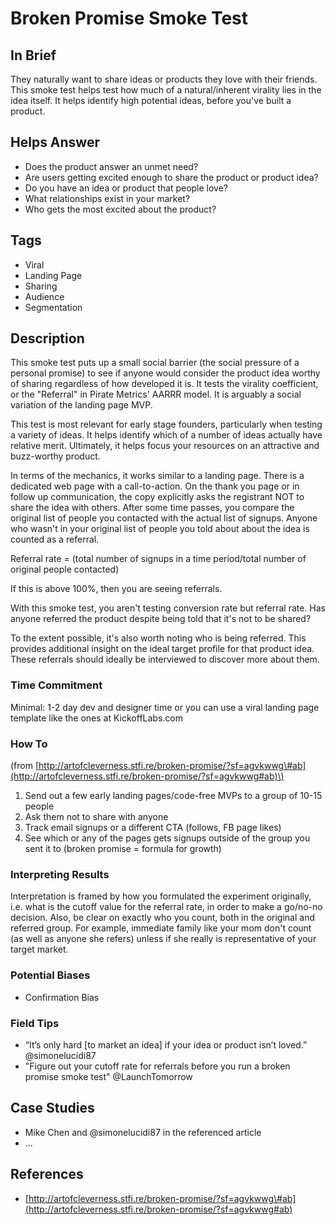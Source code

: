 # Broken Promise Smoke Test

## In Brief

They naturally want to share ideas or products they love with their friends. This smoke test helps test how much of a natural/inherent virality lies in the idea itself. It helps identify high potential ideas, before you've built a product.

## Helps Answer

* Does the product answer an unmet need?
* Are users getting excited enough to share the product or product idea?
* Do you have an idea or product that people love? 
* What relationships exist in your market? 
* Who gets the most excited about the product?

## Tags

* Viral
* Landing Page
* Sharing
* Audience
* Segmentation

## Description

This smoke test puts up a small social barrier \(the social pressure of a personal promise\) to see if anyone would consider the product idea worthy of sharing regardless of how developed it is. It tests the virality coefficient, or the "Referral" in Pirate Metrics' AARRR model. It is arguably a social variation of the landing page MVP.

This test is most relevant for early stage founders, particularly when testing a variety of ideas. It helps identify which of a number of ideas actually have relative merit. Ultimately, it helps focus your resources on an attractive and buzz-worthy product.

In terms of the mechanics, it works similar to a landing page. There is a dedicated web page with a call-to-action. On the thank you page or in follow up communication, the copy explicitly asks the registrant NOT to share the idea with others. After some time passes, you compare the original list of people you contacted with the actual list of signups. Anyone who wasn't in your original list of people you told about about the idea is counted as a referral.

Referral rate = \(total number of signups in a time period/total number of original people contacted\)

If this is above 100%, then you are seeing referrals.

With this smoke test, you aren't testing conversion rate but referral rate. Has anyone referred the product despite being told that it's not to be shared?

To the extent possible, it's also worth noting who is being referred. This provides additional insight on the ideal target profile for that product idea. These referrals should ideally be interviewed to discover more about them.

### Time Commitment

Minimal: 1-2 day dev and designer time or you can use a viral landing page template like the ones at KickoffLabs.com

### How To

\(from [http://artofcleverness.stfi.re/broken-promise/?sf=agvkwwg\#ab](http://artofcleverness.stfi.re/broken-promise/?sf=agvkwwg#ab)\)

1. Send out a few early landing pages/code-free MVPs to a group of 10-15 people
2. Ask them not to share with anyone
3. Track email signups or a different CTA \(follows, FB page likes\)
4. See which or any of the pages gets signups outside of the group you sent it to \(broken promise = formula for growth\)

### Interpreting Results

Interpretation is framed by how you formulated the experiment originally, i.e. what is the cutoff value for the referral rate, in order to make a go/no-no decision. Also, be clear on exactly who you count, both in the original and referred group. For example, immediate family like your mom don't count \(as well as anyone she refers\) unless if she really is representative of your target market.

### Potential Biases

* Confirmation Bias

### Field Tips

* “It’s only hard \[to market an idea\] if your idea or product isn’t loved.” @simonelucidi87
* "Figure out your cutoff rate for referrals before you run a broken promise smoke test" @LaunchTomorrow

## Case Studies

* Mike Chen and @simonelucidi87 in the referenced article
* ...

## References

* [http://artofcleverness.stfi.re/broken-promise/?sf=agvkwwg\#ab](http://artofcleverness.stfi.re/broken-promise/?sf=agvkwwg#ab)



